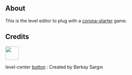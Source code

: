 
## About
This is the level editor to plug with a [corona-starter](https://github.com/chrisdugne/corona-starter) game.

## Credits
<img  height="42" width="42" src="https://d30y9cdsu7xlg0.cloudfront.net/png/33953-200.png">

level-center [button](http://thenounproject.com/term/shrink/33953/) : Created by Berkay Sargın
